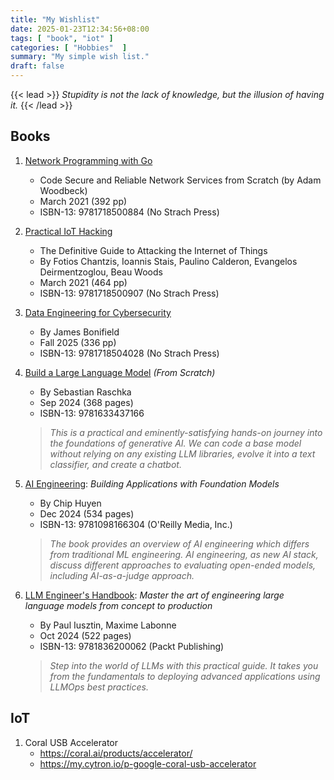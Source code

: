 ```yaml
---
title: "My Wishlist"
date: 2025-01-23T12:34:56+08:00
tags: [ "book", "iot" ]
categories: [ "Hobbies"  ]
summary: "My simple wish list."
draft: false
---
```

{{< lead >}}
*Stupidity is not the lack of knowledge, but the illusion of having it.*
{{< /lead >}}

## Books

 1. [Network Programming with Go](https://nostarch.com/networkprogrammingwithgo)
    - Code Secure and Reliable Network Services from Scratch (by Adam Woodbeck)
    - March 2021 (392 pp)
    - ISBN-13: 9781718500884 (No Strach Press)

 1. [Practical IoT Hacking](https://nostarch.com/practical-iot-hacking)
    - The Definitive Guide to Attacking the Internet of Things
    - By Fotios Chantzis, Ioannis Stais, Paulino Calderon, Evangelos Deirmentzoglou, Beau Woods
    - March 2021 (464 pp)
    - ISBN-13: 9781718500907 (No Strach Press)

 1. [Data Engineering for Cybersecurity](https://nostarch.com/data-engineering-cybersecurity)
    - By James Bonifield
    - Fall 2025 (336 pp)
    - ISBN-13: 9781718504028 (No Strach Press)

 1. [Build a Large Language Model](https://www.manning.com/books/build-a-large-language-model-from-scratch) *(From Scratch)*
    - By Sebastian Raschka
    - Sep 2024 (368 pages)
    - ISBN-13: 9781633437166 
    > *This is a practical and eminently-satisfying hands-on journey into the foundations of generative AI.*
    > *We can code a base model without relying on any existing LLM libraries, evolve it into a text classifier, and create a chatbot.*

 1. [AI Engineering](https://www.oreilly.com/library/view/ai-engineering/9781098166298/): *Building Applications with Foundation Models*
    - By Chip Huyen
    - Dec 2024 (534 pages)
    - ISBN-13: 9781098166304 (O'Reilly Media, Inc.)
    > *The book provides an overview of AI engineering which differs from traditional ML engineering.*
    > *AI engineering, as new AI stack, discuss different approaches to evaluating open-ended models, including AI-as-a-judge approach.*

 1. [LLM Engineer's Handbook](https://www.packtpub.com/en-my/product/llm-engineers-handbook-9781836200062): *Master the art of engineering large language models from concept to production*
    - By Paul Iusztin, Maxime Labonne
    - Oct 2024 (522 pages)
    - ISBN-13: 9781836200062 (Packt Publishing)
    > *Step into the world of LLMs with this practical guide.* 
    > *It takes you from the fundamentals to deploying advanced applications using LLMOps best practices.*

## IoT

 1. Coral USB Accelerator
    - <https://coral.ai/products/accelerator/>
    - <https://my.cytron.io/p-google-coral-usb-accelerator>


